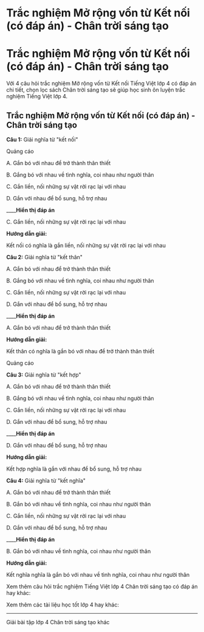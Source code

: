 # Trắc nghiệm Mở rộng vốn từ Kết nối (có đáp án) - Chân trời sáng tạo

# Trắc nghiệm Mở rộng vốn từ Kết nối (có đáp án) - Chân trời sáng tạo

Với 4 câu hỏi trắc nghiệm Mở rộng vốn từ Kết nối Tiếng Việt lớp 4 có đáp án chi tiết, chọn lọc sách Chân trời sáng tạo sẽ giúp học sinh ôn luyện trắc nghiệm Tiếng Việt lớp 4.

## Trắc nghiệm Mở rộng vốn từ Kết nối (có đáp án) - Chân trời sáng tạo

**Câu 1:** Giải nghĩa từ "kết nối"

Quảng cáo

A. Gắn bó với nhau để trở thành thân thiết

B. Gắng bó với nhau về tình nghĩa, coi nhau như người thân

C. Gắn liền, nối những sự vật rời rạc lại với nhau

D. Gắn với nhau để bổ sung, hỗ trợ nhau 

____**Hiển thị đáp án**

C. Gắn liền, nối những sự vật rời rạc lại với nhau

**Hướng dẫn giải:**

Kết nối có nghĩa là gắn liền, nối những sự vật rời rạc lại với nhau

**Câu 2:** Giải nghĩa từ "kết thân"

A. Gắn bó với nhau để trở thành thân thiết

B. Gắng bó với nhau về tình nghĩa, coi nhau như người thân

C. Gắn liền, nối những sự vật rời rạc lại với nhau

D. Gắn với nhau để bổ sung, hỗ trợ nhau 

____**Hiển thị đáp án**

A. Gắn bó với nhau để trở thành thân thiết

**Hướng dẫn giải:**

Kết thân có nghĩa là gắn bó với nhau để trở thành thân thiết

Quảng cáo

**Câu 3:** Giải nghĩa từ "kết hợp"

A. Gắn bó với nhau để trở thành thân thiết

B. Gắng bó với nhau về tình nghĩa, coi nhau như người thân

C. Gắn liền, nối những sự vật rời rạc lại với nhau

D. Gắn với nhau để bổ sung, hỗ trợ nhau 

____**Hiển thị đáp án**

D. Gắn với nhau để bổ sung, hỗ trợ nhau 

**Hướng dẫn giải:**

Kết hợp nghĩa là gắn với nhau để bổ sung, hỗ trợ nhau 

**Câu 4:** Giải nghĩa từ "kết nghĩa"

A. Gắn bó với nhau để trở thành thân thiết

B. Gắn bó với nhau về tình nghĩa, coi nhau như người thân

C. Gắn liền, nối những sự vật rời rạc lại với nhau

D. Gắn với nhau để bổ sung, hỗ trợ nhau 

____**Hiển thị đáp án**

B. Gắn bó với nhau về tình nghĩa, coi nhau như người thân

**Hướng dẫn giải:**

Kết nghĩa nghĩa là gắn bó với nhau về tình nghĩa, coi nhau như người thân

Xem thêm câu hỏi trắc nghiệm Tiếng Việt lớp 4 Chân trời sáng tạo có đáp án hay khác:

Xem thêm các tài liệu học tốt lớp 4 hay khác:

* * *

Giải bài tập lớp 4 Chân trời sáng tạo khác
